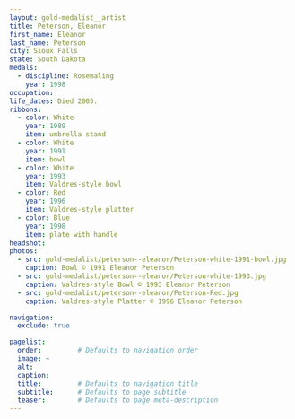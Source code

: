 ```yaml
---
layout: gold-medalist__artist
title: Peterson, Eleanor
first_name: Eleanor
last_name: Peterson
city: Sioux Falls
state: South Dakota
medals: 
  - discipline: Rosemaling
    year: 1998
occupation:
life_dates: Died 2005.
ribbons:
  - color: White
    year: 1989
    item: umbrella stand
  - color: White
    year: 1991
    item: bowl
  - color: White
    year: 1993
    item: Valdres-style bowl
  - color: Red
    year: 1996
    item: Valdres-style platter
  - color: Blue
    year: 1998
    item: plate with handle
headshot:
photos:
  - src: gold-medalist/peterson--eleanor/Peterson-white-1991-bowl.jpg
    caption: Bowl © 1991 Eleanor Peterson
  - src: gold-medalist/peterson--eleanor/Peterson-white-1993.jpg
    caption: Valdres-style Bowl © 1993 Eleanor Peterson
  - src: gold-medalist/peterson--eleanor/Peterson-Red.jpg
    caption: Valdres-style Platter © 1996 Eleanor Peterson

navigation:
  exclude: true

pagelist:
  order:         # Defaults to navigation order  
  image: ~
  alt:
  caption:
  title:         # Defaults to navigation title
  subtitle:      # Defaults to page subtitle
  teaser:        # Defaults to page meta-description  
---
```

